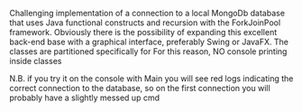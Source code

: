 Challenging implementation of a connection to a local MongoDb database that uses Java functional constructs and recursion with the ForkJoinPool framework.
Obviously there is the possibility of expanding this excellent back-end base with a graphical interface, preferably Swing or JavaFX. The classes are partitioned specifically for For this reason,
NO console printing inside classes

N.B. if you try it on the console with Main you will see red logs indicating the correct connection to the database, so on the first connection you will probably have a slightly messed up cmd

